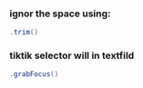 ### ignor the space using:
 ```powershell
.trim()

```
### tiktik selector will in textfild
 ```powershell
.grabFocus()

```
   
